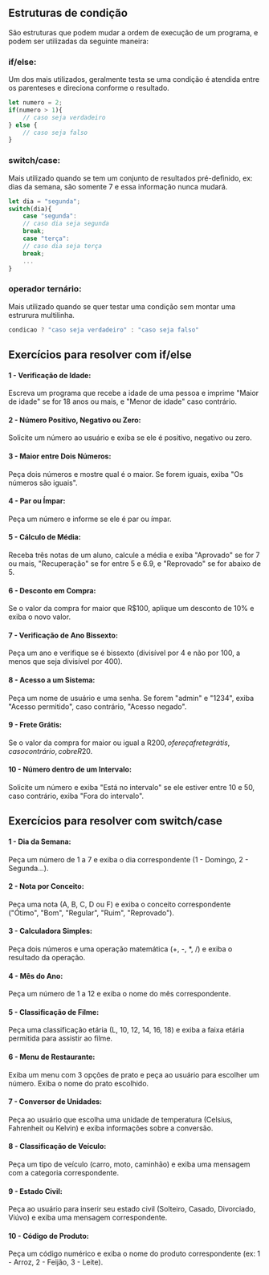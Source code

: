 ## Estruturas de condição

São estruturas que podem mudar a ordem de execução de um programa, e podem ser utilizadas da seguinte maneira: 

### if/else:
Um dos mais utilizados, geralmente testa se uma condição é atendida entre os parenteses e direciona conforme o resultado.

```javascript
let numero = 2;
if(numero > 1){
    // caso seja verdadeiro
} else {
    // caso seja falso
}
```

### switch/case:
Mais utilizado quando se tem um conjunto de resultados pré-definido, ex: dias da semana, são somente 7 e essa informação nunca mudará.

```javascript
let dia = "segunda";
switch(dia){
    case "segunda":
    // caso dia seja segunda
    break;
    case "terça":
    // caso dia seja terça
    break;
    ...
}
```

### operador ternário:
Mais utilizado quando se quer testar uma condição sem montar uma estrurura multilinha.

```javascript
condicao ? "caso seja verdadeiro" : "caso seja falso"
```

## Exercícios para resolver com if/else

#### 1 - Verificação de Idade:
Escreva um programa que recebe a idade de uma pessoa e imprime "Maior de idade" se for 18 anos ou mais, e "Menor de idade" caso contrário.

#### 2 - Número Positivo, Negativo ou Zero:
Solicite um número ao usuário e exiba se ele é positivo, negativo ou zero.

#### 3 - Maior entre Dois Números:
Peça dois números e mostre qual é o maior. Se forem iguais, exiba "Os números são iguais".

#### 4 - Par ou Ímpar:
Peça um número e informe se ele é par ou ímpar.

#### 5 - Cálculo de Média:
Receba três notas de um aluno, calcule a média e exiba "Aprovado" se for 7 ou mais, "Recuperação" se for entre 5 e 6.9, e "Reprovado" se for abaixo de 5.

#### 6 - Desconto em Compra:
Se o valor da compra for maior que R$100, aplique um desconto de 10% e exiba o novo valor.

#### 7 - Verificação de Ano Bissexto:
Peça um ano e verifique se é bissexto (divisível por 4 e não por 100, a menos que seja divisível por 400).

#### 8 - Acesso a um Sistema:
Peça um nome de usuário e uma senha. Se forem "admin" e "1234", exiba "Acesso permitido", caso contrário, "Acesso negado".

#### 9 - Frete Grátis:
Se o valor da compra for maior ou igual a R$200, ofereça frete grátis, caso contrário, cobre R$20.

#### 10 - Número dentro de um Intervalo:
Solicite um número e exiba "Está no intervalo" se ele estiver entre 10 e 50, caso contrário, exiba "Fora do intervalo".

## Exercícios para resolver com switch/case

#### 1 - Dia da Semana:
Peça um número de 1 a 7 e exiba o dia correspondente (1 - Domingo, 2 - Segunda...).

#### 2 - Nota por Conceito:
Peça uma nota (A, B, C, D ou F) e exiba o conceito correspondente ("Ótimo", "Bom", "Regular", "Ruim", "Reprovado").

#### 3 - Calculadora Simples:
Peça dois números e uma operação matemática (+, -, *, /) e exiba o resultado da operação.

#### 4 - Mês do Ano:
Peça um número de 1 a 12 e exiba o nome do mês correspondente.

#### 5 - Classificação de Filme:
Peça uma classificação etária (L, 10, 12, 14, 16, 18) e exiba a faixa etária permitida para assistir ao filme.

#### 6 - Menu de Restaurante:
Exiba um menu com 3 opções de prato e peça ao usuário para escolher um número. Exiba o nome do prato escolhido.

#### 7 - Conversor de Unidades:
Peça ao usuário que escolha uma unidade de temperatura (Celsius, Fahrenheit ou Kelvin) e exiba informações sobre a conversão.

#### 8 - Classificação de Veículo:
Peça um tipo de veículo (carro, moto, caminhão) e exiba uma mensagem com a categoria correspondente.

#### 9 - Estado Civil:
Peça ao usuário para inserir seu estado civil (Solteiro, Casado, Divorciado, Viúvo) e exiba uma mensagem correspondente.

#### 10 - Código de Produto:
Peça um código numérico e exiba o nome do produto correspondente (ex: 1 - Arroz, 2 - Feijão, 3 - Leite).

